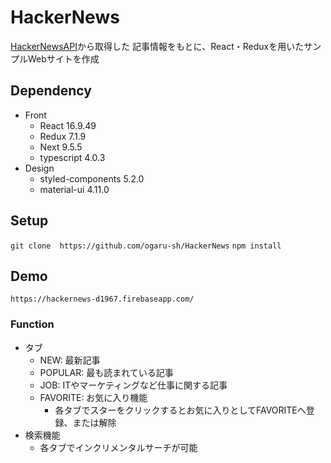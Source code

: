 # HackerNews
[HackerNewsAPI](https://github.com/HackerNews/API)から取得した
記事情報をもとに、React・Reduxを用いたサンプルWebサイトを作成

## Dependency
- Front
    - React 16.9.49
    - Redux 7.1.9
    - Next 9.5.5
    - typescript 4.0.3
- Design
    - styled-components 5.2.0
    - material-ui 4.11.0

## Setup
`git clone  https://github.com/ogaru-sh/HackerNews`
`npm install`

## Demo
`https://hackernews-d1967.firebaseapp.com/`
 
### Function
- タブ
    - NEW: 最新記事
    - POPULAR: 最も読まれている記事
    - JOB: ITやマーケティングなど仕事に関する記事
    - FAVORITE: お気に入り機能
        - 各タブでスターをクリックするとお気に入りとしてFAVORITEへ登録、または解除
- 検索機能
    - 各タブでインクリメンタルサーチが可能